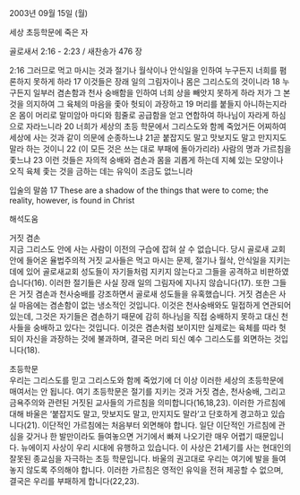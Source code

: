 2003년 09월 15일 (월)

세상 초등학문에 죽은 자



골로새서 2:16 - 2:23 / 새찬송가 476 장


2:16 그러므로 먹고 마시는 것과 절기나 월삭이나 안식일을 인하여 누구든지 너희를 폄론하지 못하게 하라 
17 이것들은 장래 일의 그림자이나 몸은 그리스도의 것이니라 
18 누구든지 일부러 겸손함과 천사 숭배함을 인하여 너희 상을 빼앗지 못하게 하라 저가 그 본 것을 의지하여 그 육체의 마음을 좇아 헛되이 과장하고 
19 머리를 붙들지 아니하는지라 온 몸이 머리로 말미암아 마디와 힘줄로 공급함을 얻고 연합하여 하나님이 자라게 하심으로 자라느니라 
20 너희가 세상의 초등 학문에서 그리스도와 함께 죽었거든 어찌하여 세상에 사는 것과 같이 의문에 순종하느냐 
21곧 붙잡지도 말고 맛보지도 말고 만지지도 말라 하는 것이니 
22 (이 모든 것은 쓰는 대로 부패에 돌아가리라) 사람의 명과 가르침을 좇느냐 
23 이런 것들은 자의적 숭배와 겸손과 몸을 괴롭게 하는데 지혜 있는 모양이나 오직 육체 좇는 것을 금하는 데는 유익이 조금도 없느니라 

입술의 말씀 
17 These are a shadow of the things that were to come; the reality, however, is found in Christ

해석도움





거짓 겸손  
지금 그리스도 안에 사는 사람이 이전의 구습에 잡혀 살 수 없습니다. 당시 골로새 교회 안에 들어온 율법주의적 거짓 교사들은 먹고 마시는 문제, 절기나 월삭, 안식일을 지키는 데에 있어 골로새교회 성도들이 자기들처럼 지키지 않는다고 그들을 공격하고 비판하였습니다(16). 이러한 절기들은 사실 장래 일의 그림자에 지나지 않습니다(17). 또한 그들은 거짓 겸손과 천사숭배를 강조하면서 골로새 성도들을 유혹했습니다. 거짓 겸손은 사실 마음에는 겸손함이 없는 냉소적인 것입니다. 이것은 천사숭배와도 밀접하게 연관되어 있는데, 그것은 자기들은 겸손하기 때문에 감히 하나님을 직접 숭배하지 못하고 대신 천사들을 숭배하고 있다는 것입니다. 이것은 겸손처럼 보이지만 실제로는 육체를 따라 헛되이 자신을 과장하는 것에 불과하며, 결국은 머리 되신 예수 그리스도를 외면하는 것입니다(18). 

초등학문  
우리는 그리스도를 믿고 그리스도와 함께 죽었기에 더 이상 이러한 세상의 초등학문에 매여서는 안 됩니다. 여기 초등학문은 절기를 지키는 것과 거짓 겸손, 천사숭배, 그리고 금욕주의와 관련된 거짓된 교사들의 가르침을 의미합니다(16,18,23). 이러한 가르침에 대해 바울은 ‘붙잡지도 말고, 맛보지도 말고, 만지지도 말라’고 단호하게 경고하고 있습니다(21). 이단적인 가르침에는 처음부터 외면해야 합니다. 일단 이단적인 가르침에 관심을 갖거나 한 발만이라도 들여놓으면 거기에서 빠져 나오기란 매우 어렵기 때문입니다. 뉴에이지 사상이 우리 시대에 유행하고 있습니다. 이 사상은 21세기를 사는 현대인의 잘못된 종교심을 자극하는 초등 학문입니다. 바울의 권고대로 우리는 여기에 발을 들여놓지 않도록 주의해야 합니다. 이러한 가르침은 영적인 유익을 전혀 제공할 수 없으며, 결국은 우리를 부패하게 합니다(22,23).